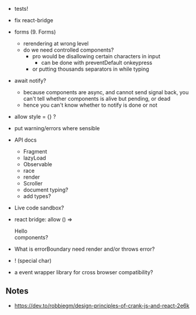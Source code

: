 - tests!
- fix react-bridge
- forms (9. Forms)

  - rerendering at wrong level
  - do we need controlled components?
    - pro would be disallowing certain characters in input
      - can be done with preventDefault onkeypress
    - or putting thousands separators in while typing

- await notify?
  - because components are async, and cannot send signal back, you can't tell whether components is alive but pending, or dead
  - hence you can't know whether to notify is done or not
- allow style = {} ?
- put warning/errors where sensible
- API docs
  - Fragment
  - lazyLoad
  - Observable
  - race
  - render
  - Scroller
  - document typing?
  - add types?
- Live code sandbox?
- react bridge: allow () => <div>Hello</div> components?
- What is errorBoundary need render and/or throws error?
- ǃ (special char)
- a event wrapper library for cross browser compatibility?

## Notes

- https://dev.to/robbiegm/design-principles-of-crank-js-and-react-2e6k
